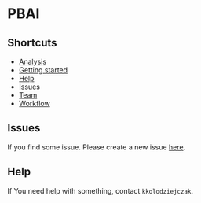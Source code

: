 # PBAI

## Shortcuts
- [Analysis](https://github.com/kkolodziejczak/PBAI/wiki/How-to-conduct-the-analysis)
- [Getting started](https://github.com/kkolodziejczak/PBAI/wiki/Getting-started)
- [Help](#Help)
- [Issues](#Issues)
- [Team](https://github.com/kkolodziejczak/PBAI/wiki/Team)
- [Workflow](https://github.com/kkolodziejczak/PBAI/wiki/Workflow)

## Issues
If you find some issue. Please create a new issue [here](https://github.com/kkolodziejczak/PBAI/issues).

## Help
If You need help with something, contact `kkolodziejczak`.
